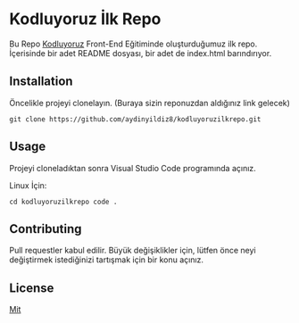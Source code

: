 # Kodluyoruz İlk Repo

Bu Repo [Kodluyoruz](https://kodluyoruz.org/tr/kodluyoruz/) Front-End Eğitiminde oluşturduğumuz ilk repo. İçerisinde bir adet README dosyası, bir adet de index.html barındırıyor.


## Installation
 Öncelikle projeyi clonelayın. (Buraya sizin reponuzdan aldığınız link gelecek)

```
git clone https://github.com/aydinyildiz8/kodluyoruzilkrepo.git
```

## Usage
Projeyi cloneladıktan sonra Visual Studio Code programında açınız.

 Linux İçin:
```
cd kodluyoruzilkrepo code .
```

## Contributing
 Pull requestler kabul edilir. Büyük değişiklikler için, lütfen önce neyi değiştirmek istediğinizi tartışmak için bir konu açınız.

## License
[Mit](https://choosealicense.com/licenses/mit/)
